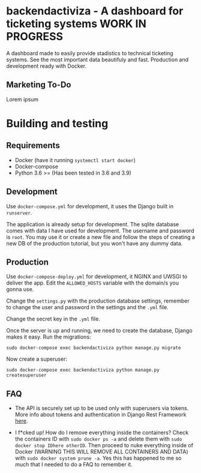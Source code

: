 # backendactiviza - A dashboard for ticketing systems WORK IN PROGRESS

A dashboard made to easily provide stadistics to technical ticketing systems. See the most important data beautifuly and fast. Production and development ready with Docker.

## Marketing To-Do

Lorem ipsum

# Building and testing

## Requirements

-   Docker (have it running `systemctl start docker`)
-   Docker-compose
-   Python 3.6 >= (Has been tested in 3.6 and 3.9)

## Development

Use `docker-compose.yml` for development, it uses the Django built in `runserver`.

The application is already setup for development. The sqlite database comes with data I have used for development. The username and password is `root`. You may use it or create a new file and follow the steps of creating a new DB of the production tutorial, but you won't have any dummy data.

## Production

Use `docker-compose-deploy.yml` for development, it NGINX and UWSGI to deliver the app. Edit the `ALLOWED_HOSTS` variable with the domain/s you gonna use.

Change the `settings.py` with the production database settings, remember to change the user and password in the settings and the `.yml` file.

Change the secret key in the `.yml` file.

Once the server is up and running, we need to create the database, Django makes it easy. Run the migrations:

`sudo docker-compose exec backendactiviza python manage.py migrate`

Now create a superuser:

`sudo docker-compose exec backendactiviza python manage.py createsuperuser`

## FAQ

-   The API is securely set up to be used only with superusers via tokens. More info about tokens and authentication in Django Rest Framework [here](https://www.django-rest-framework.org/api-guide/authentication/).

-   I f\*cked up! How do I remove everything inside the containers? Check the containers ID with `sudo docker ps -a` and delete them with `sudo docker stop IDhere otherID`. Then proceed to nuke everything inside of Docker (WARNING THIS WILL REMOVE ALL CONTAINERS AND DATA) with `sudo docker system prune -a`. Yes this has happened to me so much that I needed to do a FAQ to remember it.
